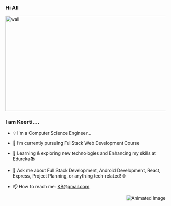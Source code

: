 
### Hi All
<img src="https://github.com/keerti-B-1998/keerti-B-1998/assets/153301474/4f2b1c37-f4f0-4c72-b93e-24483791143b" alt="wall" width="900" height="300">


### I am Keerti....
               
* 💡 I'm a Computer Science Engineer...

* 🔭 I’m currently pursuing FullStack Web Development Course

* 🌱 Learning & exploring new technologies and Enhancing my skills at Edureka📚
  
* 💬 Ask me about Full Stack Development, Android Development, React, Express, Project Planning, or anything tech-related! 🌐

* 📫 How to reach me: KB@gmail.com

  <div style="float: right; margin-left: 20px;">
  <img src="[https://example.com/animated-image.gif](https://github.com/keerti-B-1998/keerti-B-1998/assets/153301474/c5d733df-2dc3-4c0c-bd46-74f948f63682)" alt="Animated Image">
  </div>
